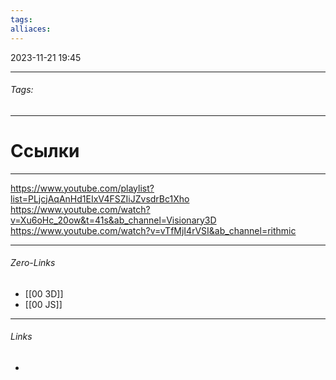 ```yaml
---
tags: 
alliaces:
---
```

2023-11-21
19:45
***
###### Tags: #
***
# Ссылки
***
https://www.youtube.com/playlist?list=PLjcjAqAnHd1EIxV4FSZIiJZvsdrBc1Xho
https://www.youtube.com/watch?v=Xu6oHc_20ow&t=41s&ab_channel=Visionary3D
https://www.youtube.com/watch?v=vTfMjI4rVSI&ab_channel=rithmic

***
###### Zero-Links
- [[00 3D]]
- [[00 JS]]
***
###### Links
-